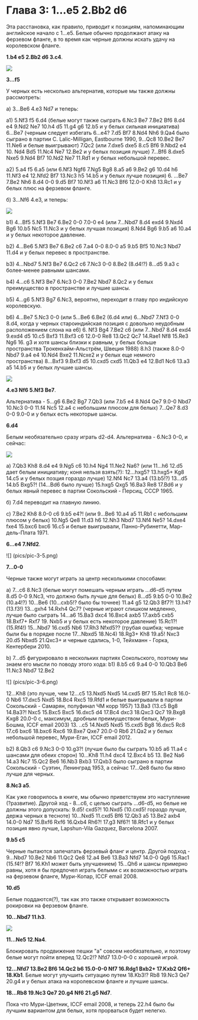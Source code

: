 # Глава 3: 1...e5 2.Bb2 d6

Эта расстановка, как правило, приводит к позициям, напоминающим английское начало с 1...e5. Белые обычно продолжают атаку на ферзевом фланге, в то время как черные должны искать удачу на королевском фланге.

 **1.b4 e5 2.Bb2 d6 3.c4**.

![](pics/pic-3-1.png)

**3...f5**

У черных есть несколько альтернатив, которые мы также должны рассмотреть:

a) 3...Be6 4.e3 Nd7 и теперь:

a1) 5.Nf3 f5 6.d4 (белые могут также сыграть 6.Nc3 Be7 7.Be2 Bf6 8.d4 e4 9.Nd2 Ne7 10.h4 d5 11.g4 g6 12.b5 и у белых сильная инициатива) 6...Be7 (черным следует избегать 6...e4? 7.d5 Bf7 8.Nd4 Nh6 9.Qa4 было сыграно в партии С. Lalic-Milligan, Eastbourne 1990, 9...Qc8 10.Be2 Be7 11.Ne6 и белые выигрывают) 7.Qc2 (или 7.dxe5 dxe5 8.c5 Bf6 9.Nbd2 e4 10. Nd4 Bd5 11.Nc4 Ne7 12.Be2 и у белых позиция лучше) 7...Bf6 8.dxe5 Nxe5 9.Nd4 Bf7 10.Nd2 Ne7 11.Rd1 и у белых небольшой перевес.

a2) 5.a4 f5 6.a5 (или 6.Nf3 Ngf6 7.Ng5 Bg8 8.a5 a6 9.Be2 g6 10.d4 h6 11.Nf3 e4 12.Nfd2 Bf7 13.Nc3 h5 14.b5 и у белых лучше позиция) 6. ...Be7 7.Be2 Nh6 8.d4 0-0 9.d5 Bf7 10.Nf3 a6 11.Nc3 Bf6 12.0-0 Kh8 13.Rc1 и у белых плюс на ферзевом фланге.

б) 3...Nf6 4.e3, и теперь:

![](pics/pic-3-2.png)

b1) 4...Bf5 5.Nf3 Be7 6.Be2 0-0 7.0-0 e4 (или 7...Nbd7 8.d4 exd4 9.Nxd4 Bg6 10.b5 Nc5 11.Nc3 и у белых лучшая позиция) 8.Nd4 Bg6 9.b5 a6 10.a4 и у белых некоторое давление.

b2) 4...Be6 5.Nf3 Be7 6.Be2 c6 7.a4 0-0 8.0-0 a5 9.b5 Bf5 10.Nc3 Nbd7 11.d4 и у белых перевес в пространстве.

b3) 4...Nbd7 5.Nf3 Be7 6.Qc2 c6 7.Nc3 0-0 8.Be2 (8.d4!?) 8...d5 9.a3 с более-менее равными шансами.

b4) 4...c6 5.Nf3 Be7 6.Nc3 0-0 7.Be2 Nbd7 8.Qc2 и у белых преимущество в пространстве и лучшие шансы.

b5) 4...g6 5.Nf3 Bg7 6.Nc3, вероятно, переходит в главу про индийскую королевскую.

b6) 4...Be7 5.Nc3 0-0 (или 5...Be6 6.Be2 (6.d4 или) 6...Nbd7 7.Nf3 0-0 8.d4, когда у черных староиндийская позиция с довольно неудобным расположением слона на е6) 6. Nf3 Bg4 7.Be2 c6 (или 7...Nbd7 8.d4 exd4 9.exd4 d5 10.c5 Bxf3 11.Bxf3 c6 12.0-0 Re8 13.Qc2 Qc7 14.Rae1 Nf8 15.Re3 Ng6 16. g3 и хотя шансы близки к равным, у белых больше пространства Трокенхайм-Альстрём, Швеция 1988) 8.h3 (также 8.0-0 Nbd7 9.a4 e4 10.Nd4 Bxe2 11.Ncxe2 и у белых еще немного пространства) 8...Bxf3 9.Bxf3 d5 10.cxd5 cxd5 11.Qb3 e4 12.Bd1 Nc6 13.a3 a5 14.b5 и у белых лучшие шансы.

![](pics/pic-3-3.png)

**4.e3 Nf6 5.Nf3 Be7**.

Альтернатива - 5...g6 6.Be2 Bg7 7.Qb3 (или 7.b5 e4 8.Nd4 Qe7 9.0-0 Nbd7 10.Nc3 0-0 11.f4 Nc5 12.a4 с небольшим плюсом для белых) 7...Qe7 8.d3 0-0 9.0-0 и у белых есть некоторые шансы.

**6.d4**

Белым необязательно сразу играть d2-d4. Альтернатива - 6.Nc3 0-0, и сейчас:

![](pics/pic-3-4.png)

a) 7.Qb3 Kh8 8.d4 e4 9.Ng5 c6 10.h4 Ng4 11.Ne2 Na6? (или 11...h6 12.d5 дает белым инициативу; коня нельзя взять(?): 12...hxg5? 13.hxg5+ Kg8 14.c5 и у белых позция гораздо лучше) 12.Nf4 Nc7 13.a4 (13.b5!?) 13...d5 14.b5 Bxg5?! (14...Bd6 было лучше) 15.hxg5 Qxg5 16.Ba3 Re8 17.Bd6 и у белых явный перевес в партии Сокольский - Персиц, СССР 1965.

б) 7.d4 переводит на главную линию.

c) 7.Be2 Kh8 8.0-0 c6 9.b5 e4?! (или 9...Be6 10.a4 a5 11.Rb1 с небольшим плюсом у белых) 10.Ng5 Qe8 11.d3 h6 12.Nh3 Nbd7 13.Nf4 Ne5? 14.dxe4 fxe4 15.bxc6 bxc6 16.c5 и белые выигрывали, Панно-Рубинетти, Мар-дель-Плата 1971.

**6...e4 7.Nfd2**.

![] (pics/pic-3-5.png)

**7...0-0**

Черные также могут играть за центр несколькими способами:

a) 7...c6 8.Nc3 (белые могут помешать черным играть ...d6-d5 путем 8.d5 0-0 9.Nc3, что должно быть лучше для белых) 8...d5 9.b5 0-0 10.Be2 (10.a4!?) 10...Be6 (10...cxb5!? было бы точнее) 11.a4 g5 12.Qb3 Bf7?! 13.h4? (13.f3!) 13...gxh4 14.Rxh4 Qc7? (черные играют слишком медленно, лучше было сыграть 14...a6 15.Ba3 dxc4 16.Bxc4 axb5 17.axb5 cxb5 18.Bxf7+ Rxf7 19. Nxb5 и у белых есть некоторое давление) 15.Rc1?! (15.Rf4!) 15...Nbd7 16.cxd5 Nb6 17.Rh3 Nfxd5?? (грубая ошибка; черные были бы в порядке после 17...Nbxd5 18.Nc4) 18.Rg3+ Kh8 19.a5! Nxc3 20.d5 Nbxd5 21.Qxc3+ и черные сдались, 1-0, Тейхманн - Горка, Кентербери 2010.

b) 7...d5 фигурировало в нескольких партиях Сокольского, поэтому мы знаем его мысли по поводу этого хода: b1) 8.b5 c6 9.a4 0-0 10.Qb3 Be6 11.Nc3 Nbd7 12.Be2

![] (pics/pic-3-6.png)

12...Kh8 (это лучше, чем 12...c5 13.Nxd5 Nxd5 14.cxd5 Bf7 15.Rc1 Rc8 16.0-0 Nb6 17.dxc5 Nxd5 18.Bc4 Rxc5 19.Rfd1 и белые выигрывали в партии Сокольский - Самарян, полуфинал ЧМ корр 1957) 13.Ba3 (13.c5 Bg8 14.Ba3?! Nxc5 15.Bxc5 Bxc5 16.dxc5 d4 17.Bc4 dxc3 18.Qxc3 Qc7 19.Bxg8 Kxg8 20.0-0 с, максимум, дробным преимуществом белых, Мури-Бошма, ICCF email 2003) 13. ..c5 14.Nxd5 Nxd5 15.cxd5 Bg8 16.dxc5 Rc8 17.c6 bxc6 18.bxc6 Rxc6 19.Bxe7 Qxe7 20.0-0 Rb6 21.Qa2 и у белых небольшой перевес, Мури-Еган, ICCF email 2012.

b2) 8.Qb3 c6 9.Nc3 0-0 10.g3?! (лучше было бы сыграть 10.b5 a6 11.a4 с шансами для обеих сторон) 10...Kh8 11.h4 dxc4 12.Bxc4 b5 13. Be2 Na6 14.a3 Nc7 15.Qc2 Be6 16.Nb3 Bxb3 17.Qxb3 было сыграно в партии Сокольский - Суэтин, Ленинград 1953, а сейчас 17...Qe8 было бы явно лучше для черных.

**8.Nc3 a5**.

Как уже говорилось в книге, мы обычно приветствуем это наступление (?развитие). Другой ход - 8...c6, с целью сыграть ...d6-d5, но белые не должны этого допускать: 9.d5! cxd5?! 10.Nxd5 (10.cxd5! гораздо лучше, держа черных в тесноте) 10...Nxd5 11.cxd5 Bf6 12.Qb3 a5 13.Be2 axb4 14.0-0 Nd7 15.Bxf6 Rxf6 16.Qxb4 Rh6?! 17.g3 Nf6?! 18.Rfc1 и у белых позиция явно лучше, Lapshun-Vila Gazquez, Barcelona 2007.

**9.b5 c5**

Черные пытаются запечатать ферзевый фланг и центр. Другой подход - 9...Nbd7 10.Be2 Nb6 11.Qc2 Qe8 12.a4 Be6 13.Ba3 Nfd7 14.0-0 Qg6 15.Rac1 (15.f4!? Bf7 16.Kh1 может быть улучшением) 15...Qh6 и шансы примерно равны, хотя я бы предпочел играть белыми с их возможностью играть на ферзевом фланге, Мури-Копар, ICCF email 2008.

**10.d5**

Белые поддаются(?), так как это также открывает возможность рокировки на ферзевом фланге.

**10...Nbd7 11.h3**.

![](pics/pic-3-7.png)

**11...Ne5 12.Na4**.

Блокировать продвижение пешки "а" совсем необязательно, и поэтому белые могут пойти вперед 12.Qc2!? Nfd7 13.0-0-0 с хорошей игрой.

**12...Nfd7 13.Be2 Bf6 14.Qc2 b6 15.0-0-0 Nf7 16.Rdg1 Bxb2+ 17.Kxb2 Qf6+ 18.Kb1**.
Белые могут улучшить ситуацию путем 18.Kb3!? Rb8 19.Nc3 Qe7 20.g4 и у белых атака на королевском фланге и лучшие шансы.

**18...Rb8 19.Nc3 Qe7 20.g4 Nf6 21.g5 Nd7**.

Пока что Мури-Цветник, ICCF email 2008, и теперь 22.h4 было бы лучшим вариантом для белых, хотя прорваться будет нелегко.
